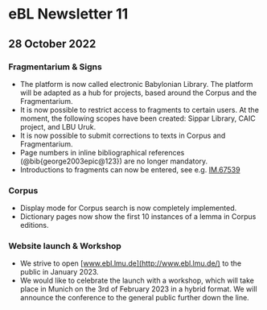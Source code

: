 # eBL Newsletter 11

## 28 October 2022

### Fragmentarium & Signs

- The platform is now called electronic Babylonian Library. The platform will be adapted as a hub for projects, based around the Corpus and the Fragmentarium.
- It is now possible to restrict access to fragments to certain users. At the moment, the following scopes have been created: Sippar Library, CAIC project, and LBU Uruk.
- It is now possible to submit corrections to texts in Corpus and Fragmentarium.
- Page numbers in inline bibliographical references (@bib{george2003epic@123}) are no longer mandatory.
- Introductions to fragments can now be entered, see e.g. [IM.67539](https://www.ebl.lmu.de/fragmentarium/IM.67539)

### Corpus

- Display mode for Corpus search is now completely implemented.
- Dictionary pages now show the first 10 instances of a lemma in Corpus editions.

### Website launch & Workshop

- We strive to open [www.ebl.lmu.de](http://www.ebl.lmu.de/) to the public in January 2023.
- We would like to celebrate the launch with a workshop, which will take place in Munich on the 3rd of February 2023 in a hybrid format. We will announce the conference to the general public further down the line.
